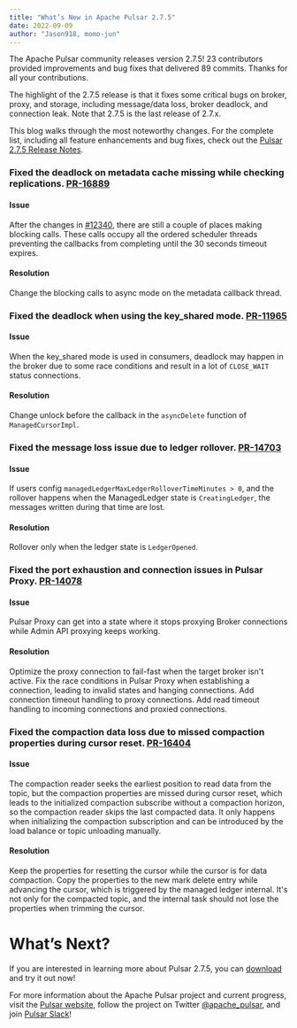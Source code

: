 ```yaml
---
title: "What’s New in Apache Pulsar 2.7.5"
date: 2022-09-09
author: "Jason918, momo-jun"
---
```


The Apache Pulsar community releases version 2.7.5! 23 contributors provided improvements and bug fixes that delivered 89 commits. Thanks for all your contributions.

The highlight of the 2.7.5 release is that it fixes some critical bugs on broker, proxy, and storage, including message/data loss, broker deadlock, and connection leak. Note that 2.7.5 is the last release of 2.7.x.

This blog walks through the most noteworthy changes. For the complete list, including all feature enhancements and bug fixes, check out the [Pulsar 2.7.5 Release Notes](https://pulsar.apache.org/release-notes/versioned/pulsar-2.7.5/).

<!--truncate-->

### Fixed the deadlock on metadata cache missing while checking replications. [PR-16889](https://github.com/apache/pulsar/pull/16889)

#### Issue
After the changes in [#12340](https://github.com/apache/pulsar/pull/12340), there are still a couple of places making blocking calls. These calls occupy all the ordered scheduler threads preventing the callbacks from completing until the 30 seconds timeout expires.

#### Resolution
Change the blocking calls to async mode on the metadata callback thread.


### Fixed the deadlock when using the key_shared mode. [PR-11965](https://github.com/apache/pulsar/pull/11965)

#### Issue
When the key_shared mode is used in consumers, deadlock may happen in the broker due to some race conditions and result in a lot of `CLOSE_WAIT` status connections.

#### Resolution
Change unlock before the callback in the `asyncDelete` function of `ManagedCursorImpl`.

### Fixed the message loss issue due to ledger rollover. [PR-14703](https://github.com/apache/pulsar/pull/14703)

#### Issue
If users config `managedLedgerMaxLedgerRolloverTimeMinutes > 0`, and the rollover happens when the ManagedLedger state is `CreatingLedger`, the messages written during that time are lost.

#### Resolution
Rollover only when the ledger state is `LedgerOpened`. 
 
### Fixed the port exhaustion and connection issues in Pulsar Proxy. [PR-14078](https://github.com/apache/pulsar/pull/14078)

#### Issue
Pulsar Proxy can get into a state where it stops proxying Broker connections while Admin API proxying keeps working.

#### Resolution
Optimize the proxy connection to fail-fast when the target broker isn't active.
Fix the race conditions in Pulsar Proxy when establishing a connection, leading to invalid states and hanging connections.
Add connection timeout handling to proxy connections. 
Add read timeout handling to incoming connections and proxied connections.


### Fixed the compaction data loss due to missed compaction properties during cursor reset. [PR-16404](https://github.com/apache/pulsar/pull/16404)

#### Issue
The compaction reader seeks the earliest position to read data from the topic, but the compaction properties are missed during cursor reset, which leads to the initialized compaction subscribe without a compaction horizon, so the compaction reader skips the last compacted data. It only happens when initializing the compaction subscription and can be introduced by the load balance or topic unloading manually.

#### Resolution
Keep the properties for resetting the cursor while the cursor is for data compaction.
Copy the properties to the new mark delete entry while advancing the cursor, which is triggered by the managed ledger internal. It's not only for the compacted topic, and the internal task should not lose the properties when trimming the cursor.

# What’s Next?

If you are interested in learning more about Pulsar 2.7.5, you can [download](https://pulsar.apache.org/en/versions/) and try it out now! 

For more information about the Apache Pulsar project and current progress, visit the [Pulsar website](https://pulsar.apache.org), follow the project on Twitter [@apache_pulsar](https://twitter.com/apache_pulsar), and join [Pulsar Slack](https://apache-pulsar.herokuapp.com/)!